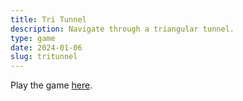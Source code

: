 ```yaml
---
title: Tri Tunnel
description: Navigate through a triangular tunnel.
type: game
date: 2024-01-06
slug: tritunnel
---
```


Play the game [here](/games/tritunnel/index.html).
